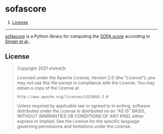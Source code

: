 # sofascore

1. [License](#license)

---

[sofascore](https://www.github.com/shimst3r/sofascore) is a Python library for computing the [SOFA score](https://en.wikipedia.org/wiki/SOFA_score) according to [Singer et al.](https://doi.org/10.1001%2Fjama.2016.0287).

## License

> Copyright 2021 shimst3r
>
> Licensed under the Apache License, Version 2.0 (the "License");
> you may not use this file except in compliance with the License.
> You may obtain a copy of the License at
>
>     http://www.apache.org/licenses/LICENSE-2.0
>
> Unless required by applicable law or agreed to in writing, software
> distributed under the License is distributed on an "AS IS" BASIS,
> WITHOUT WARRANTIES OR CONDITIONS OF ANY KIND, either express or implied.
> See the License for the specific language governing permissions and
> limitations under the License.
